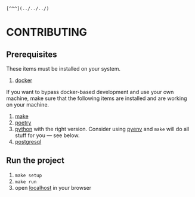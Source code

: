 `[^^^](../../../)`

# CONTRIBUTING

## Prerequisites

These items must be installed on your system.

1. [docker](https://www.docker.com/)

If you want to bypass docker-based development
and use your own machine, make sure 
that the following items are installed and are working
on your machine.

1. [make](https://www.gnu.org/software/make/)
2. [poetry](https://python-poetry.org/)
3. [python](https://www.python.org/) with the right version.
    Consider using [pyenv](https://github.com/pyenv/pyenv)
    and `make` will do all stuff for you — see below.
4. [postgresql](https://www.postgresql.org/)

## Run the project

1. `make setup`
2. `make run`
3. open [localhost](http://localhost:8000) in your browser
